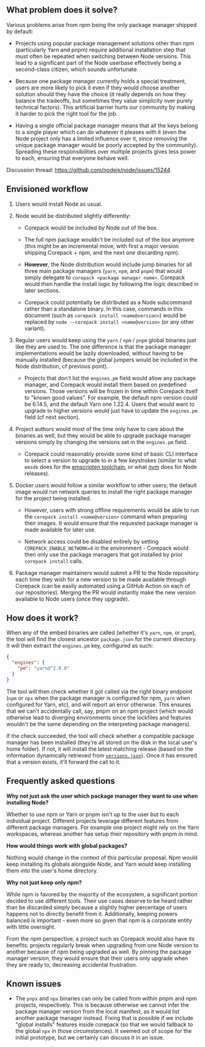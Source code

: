 ## What problem does it solve?

Various problems arise from npm being the only package manager shipped by default:

- Projects using popular package management solutions other than npm (particularly Yarn and pnpm) require additional installation step that must often be repeated when switching between Node versions. This lead to a significant part of the Node userbase effectively being a second-class citizen, which sounds unfortunate.

- Because one package manager currently holds a special treatment, users are more likely to pick it even if they would choose another solution should they have the choice (it really depends on how they balance the tradeoffs, but sometimes they value simplicity over purely technical factors). This artificial barrier hurts our community by making it harder to pick the right tool for the job.

- Having a single official package manager means that all the keys belong to a single player which can do whatever it pleases with it (even the Node project only has a limited influence over it, since removing the unique package manager would be poorly accepted by the community). Spreading these responsibilities over multiple projects gives less power to each, ensuring that everyone behave well.

Discussion thread: https://github.com/nodejs/node/issues/15244

## Envisioned workflow

1. Users would install Node as usual.

2. Node would be distributed slightly differently:

    - Corepack would be included by Node out of the box.

    - The full npm package wouldn't be included out of the box anymore (this might be an incremental move, with first a major version shipping Corepack + npm, and the next one discarding npm).

    - **However**, the Node distribution would include jump binaries for all three main package managers (`yarn`, `npm`, and `pnpm`) that would simply delegate to `corepack <package manager name>`. Corepack would then handle the install logic by following the logic described in later sections.

    - Corepack could potentially be distributed as a Node subcommand rather than a standalone binary. In this case, commands in this document (such as `corepack install <name@version>`) would be replaced by `node --corepack install <name@version>` (or any other variant).

3. Regular users would keep using the `yarn` / `npm` / `pnpm` global binaries just like they are used to. The one difference is that the package manager implementations would be lazily downloaded, without having to be manually installed (because the global jumpers would be included in the Node distribution, cf previous point).

    - Projects that don't list the `engines.pm` field would allow any package manager, and Corepack would install them based on predefined versions. Those versions will be frozen in time within Corepack itself to "known good values". For example, the default npm version could be 6.14.5, and the default Yarn one 1.22.4. Users that would want to upgrade to higher versions would just have to update the `engines.pm` field (cf next section).

4. Project authors would most of the time only have to care about the binaries as well, but they would be able to upgrade package manager versions simply by changing the versions set in the `engines.pm` field.

    - Corepack could reasonably provide some kind of basic CLI interface to select a version to upgrade to in a few keystrokes (similar to what `emsdk` does for the [emscripten toolchain](https://github.com/emscripten-core/emsdk#how-do-i-check-for-updates-to-the-emscripten-sdk), or what [nvm](https://github.com/nvm-sh/nvm) does for Node releases).

5. Docker users would follow a similar workflow to other users; the default image would run network queries to install the right package manager for the project being installed.

    - However, users with strong offline requirements would be able to run the `corepack install <name@version>` command when preparing their images. It would ensure that the requested package manager is made available for later use.

    - Network access could be disabled entirely by setting `COREPACK_ENABLE_NETWORK=0` in the environment - Corepack would then only use the package managers that got installed by prior `corepack install` calls.

6. Package manager maintainers would submit a PR to the Node repository each time they wish for a new version to be made available through Corepack (can be easily automated using a GitHub Action on each of our repositories). Merging the PR would instantly make the new version available to Node users (once they upgrade).

## How does it work?

When any of the embed binaries are called (whether it's `yarn`, `npm`, or `pnpm`), the tool will find the closest ancestor `package.json` for the current directory. It will then extract the `engines.pm` key, configured as such:

```json
{
  "engines": {
    "pm": "yarn@^2.0.0"
  }
}
```

The tool will then check whether it got called via the right binary endpoint (`npm` or `npx` when the package manager is configured for npm, `yarn` when configured for Yarn, etc), and will report an error otherwise. This ensures that we can't accidentally call, say, pnpm on an npm project (which would otherwise lead to diverging environments since the lockfiles and features wouldn't be the same depending on the interpreting package managers).

If the check succeeded, the tool will check whether a compatible package manager has been installed (they're all stored on the disk in the local user's home folder). If not, it will install the latest matching release (based on the information dynamically retrieved from [`versions.json`](/versions.json)). Once it has ensured that a version exists, it'll forward the call to it.

## Frequently asked questions

**Why not just ask the user which package manager they want to use when installing Node?**

Whether to use npm or Yarn or pnpm isn't up to the user but to each individual project. Different projects leverage different features from different package managers. For example one project might rely on the Yarn workspaces, whereas another has setup their repository with pnpm in mind.

**How would things work with global packages?**

Nothing would change in the context of this particular proposal. Npm would keep installing its globals alongside Node, and Yarn would keep installing them into the user's home directory.

**Why not just keep only npm?**

While npm is favored by the majority of the ecosystem, a significant portion decided to use different tools. Their use cases deserve to be heard rather than be discarded simply because a slightly higher percentage of users happens not to directly benefit from it. Additionally, keeping powers balanced is important - even more so given that npm is a corporate entity with little oversight.

From the npm perspective, a project such as Corepack would also have its benefits: projects regularly break when upgrading from one Node version to another because of npm being upgraded as well. By pinning the package manager version, they would ensure that their users only upgrade when they are ready to, decreasing accidental frustration.

## Known issues

- The `pnpx` and `npx` binaries can only be called from within pnpm and npm projects, respectively. This is because otherwise we cannot infer the package manager version from the local manifest, as it would list another package manager instead. Fixing that is possible if we include "global installs" features inside corepack (so that we would fallback to the global `npx` in those circumstances). It seemed out of scope for the initial prototype, but we certainly can discuss it in an issue.
